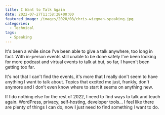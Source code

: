 ```yaml
---
title: I Want to Talk Again
date: 2022-07-27T11:58:28+00:00
featured_image: /images/2020/08/chris-wiegman-speaking.jpg
categories:
  - Technical
tags:
  - Speaking
---
```


It's been a while since I've been able to give a talk anywhere, too long in fact. With in-person events still unable to be done safely I've been looking for more podcast and virtual events to talk at but, so far, I haven't been getting too far.

It's not that I can't find the events, it's more that I really don't seem to have anything I want to talk about. Topics that excited me just, frankly, don't anymore and I don't even know where to start it seems on anything new.

If I do nothing else for the rest of 2022, I need to find ways to talk and teach again. WordPress, privacy, self-hosting, developer tools... I feel like there are plenty of things I can do, now I just need to find something I want to do.